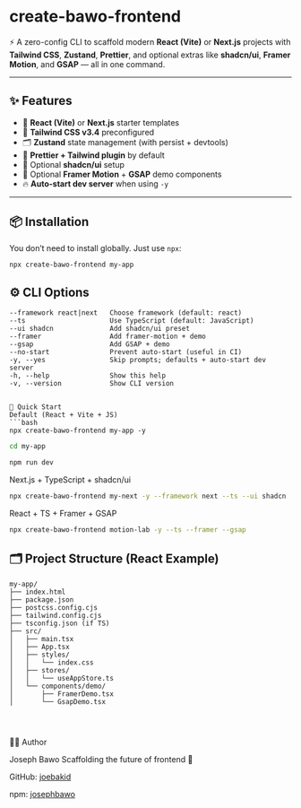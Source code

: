 # create-bawo-frontend

⚡ A zero-config CLI to scaffold modern **React (Vite)** or **Next.js** projects with **Tailwind CSS**, **Zustand**, **Prettier**, and optional extras like **shadcn/ui**, **Framer Motion**, and **GSAP** — all in one command.

---

## ✨ Features

- 🚀 **React (Vite)** or **Next.js** starter templates
- 🎨 **Tailwind CSS v3.4** preconfigured
- 🗂 **Zustand** state management (with persist + devtools)
- 💅 **Prettier + Tailwind plugin** by default
- 🧩 Optional **shadcn/ui** setup
- 🎥 Optional **Framer Motion** + **GSAP** demo components
- 🔥 **Auto-start dev server** when using `-y`

---

## 📦 Installation

You don’t need to install globally. Just use `npx`:

```bash
npx create-bawo-frontend my-app
```

## ⚙️ CLI Options

````text
--framework react|next   Choose framework (default: react)
--ts                     Use TypeScript (default: JavaScript)
--ui shadcn              Add shadcn/ui preset
--framer                 Add framer-motion + demo
--gsap                   Add GSAP + demo
--no-start               Prevent auto-start (useful in CI)
-y, --yes                Skip prompts; defaults + auto-start dev server
-h, --help               Show this help
-v, --version            Show CLI version


🚀 Quick Start
Default (React + Vite + JS)
```bash
npx create-bawo-frontend my-app -y
````

```bash
cd my-app
```

```bash
npm run dev
```

Next.js + TypeScript + shadcn/ui

```bash
npx create-bawo-frontend my-next -y --framework next --ts --ui shadcn
```

React + TS + Framer + GSAP

```bash
npx create-bawo-frontend motion-lab -y --ts --framer --gsap
```

## 🗂 Project Structure (React Example)

```text
my-app/
├── index.html
├── package.json
├── postcss.config.cjs
├── tailwind.config.cjs
├── tsconfig.json (if TS)
├── src/
│   ├── main.tsx
│   ├── App.tsx
│   ├── styles/
│   │   └── index.css
│   ├── stores/
│   │   └── useAppStore.ts
│   └── components/demo/
│       ├── FramerDemo.tsx
│       └── GsapDemo.tsx




```

🧑‍💻 Author

Joseph Bawo
Scaffolding the future of frontend 🚀

GitHub: [joebakid](https://github.com/Joebakid/create-bawo-frontend)

npm: [josephbawo](https://www.npmjs.com/~josephbawo)
